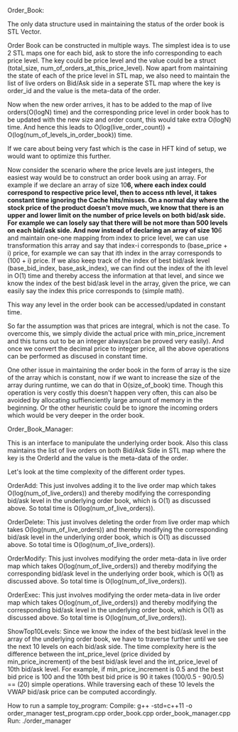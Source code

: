 Order_Book:

The only data structure used in maintaining the status of the order book is STL Vector.


Order Book can be constructed in multiple ways. The simplest idea is to use 2 STL maps one for each bid, ask to store the info corresponding to each price level. The key could be price level and
the value could be a struct (total_size, num_of_orders_at_this_price_level).
Now apart from maintaining the state of each of the price level in STL map, we also need to
maintain the list of live orders on Bid/Ask side in a seperate STL map where the key is
order_id and the value is the meta-data of the order.


Now when the new order arrives, it has to be added to the map of live orders(O(logN) time) and
the corresponding price level in order book has to be updated with the new size and order count, this
would take extra O(logN) time. And hence this leads to O(log(live_order_count)) + O(log(num_of_levels_in_order_book)) time.


If we care about being very fast which is the case in HFT kind of setup, we would want to optimize this further. 

Now consider the scenario where the price levels are just integers, the easiest way would be to construct an order book using an array. For example if we declare an array of size 10**6, where each index could
correspond to respective price level, then to access nth level, it takes constant time ignoring the Cache hits/misses. On a normal day where the stock price of the product doesn't move much, we know that there is an upper and lower limit on the number of price levels on both bid/ask side. For example we can losely say that there will be not more than 500 levels on each bid/ask side. And now instead of declaring an array
of size 10**6 and maintain one-one mapping from index to price level, we can use transformation this array
and say that index-i corresponds to (base_price + i) price, for example we can say that ith index in the array corresponds to (100 + i) price. If we also keep track of the index of best bid/ask level (base_bid_index, base_ask_index), we can find out the index of the ith level in O(1) time and thereby access the information at that level, and since we know the index of the best bid/ask level in the array, given the price, we can easily say the index this price corresponds to (simple math).


This way any level in the order book can be accessed/updated in constant time.

So far the assumption was that prices are integral, which is not the case. To overcome this, we simply
divide the actual price with min_price_increment and this turns out to be an integer always(can be proved very easily). And once we convert the decimal price to integer price, all the above operations can be performed as discused in constant time.

One other issue in maintaining the order book in the form of array is the size of the array which is constant, now if we want to increase the size of the array during runtime, we can do that in O(size_of_book) time. Though this operation is very costly this doesn't happen very often, this can also be avoided by allocating suffienciently large amount of memory in the beginning. Or the other heuristic could be to ignore the incoming orders which would be very deeper in the order book.


Order_Book_Manager:

This is an interface to manipulate the underlying order book. Also this class maintains the list of live orders on both Bid/Ask Side in STL map where the key is the OrderId and the value is the meta-data of the order.


Let's look at the time complexity of the different order types.

OrderAdd: This just involves adding it to the live order map which takes O(log(num_of_live_orders)) and thereby modifying the corresponding bid/ask level in the underlying order book, which is O(1) as discussed above. So total time is O(log(num_of_live_orders)).

OrderDelete: This just involves deleting the order from live order map which takes O(log(num_of_live_orders)) and thereby modifying the corresponding bid/ask level in the underlying order book, which is O(1) as discussed above. So total time is O(log(num_of_live_orders)).


OrderModify: This just involves modifying the order meta-data in live order map which takes O(log(num_of_live_orders)) and thereby modifying the corresponding bid/ask level in the underlying order book, which is O(1) as discussed above. So total time is O(log(num_of_live_orders)).


OrderExec: This just involves modifying the order meta-data in live order map which takes O(log(num_of_live_orders)) and thereby modifying the corresponding bid/ask level in the underlying order book, which is O(1) as discussed above. So total time is O(log(num_of_live_orders)).


ShowTop10Levels: Since we know the index of the best bid/ask level in the array of the underlying order book, we have to traverse further until we see the next 10 levels on each bid/ask side. The time complexity here is the difference between the int_price_level (price divided by min_price_increment) of the best bid/ask level and the int_price_level of 10th bid/ask level. For example, if min_price_increment is 0.5 and the best bid price is 100 and the 10th best bid price is 90 it takes (100/0.5 - 90/0.5) == (20) simple operations. While traversing each of these 10 levels the VWAP bid/ask price can be computed accordingly.


How to run a sample toy_program:
Compile: g++ -std=c++11 -o order_manager test_program.cpp order_book.cpp order_book_manager.cpp
Run: ./order_manager
